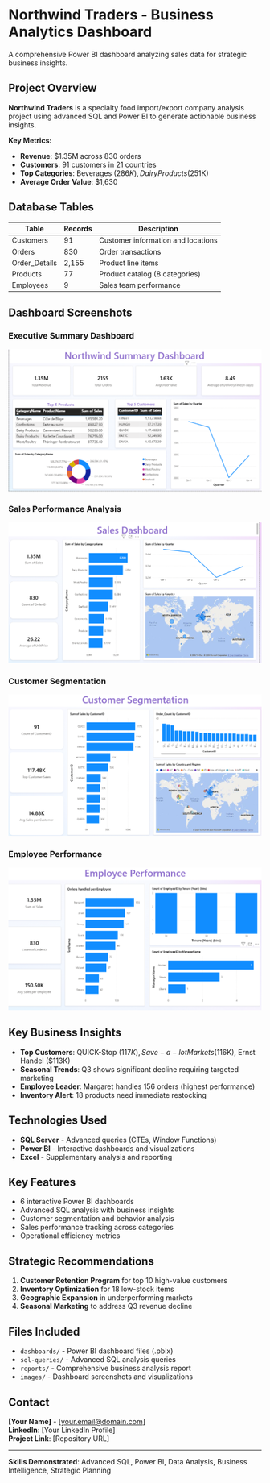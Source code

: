 # Northwind Traders - Business Analytics Dashboard

A comprehensive Power BI dashboard analyzing sales data for strategic business insights.

## Project Overview

**Northwind Traders** is a specialty food import/export company analysis project using advanced SQL and Power BI to generate actionable business insights.

**Key Metrics:**
- **Revenue**: $1.35M across 830 orders
- **Customers**: 91 customers in 21 countries  
- **Top Categories**: Beverages ($286K), Dairy Products ($251K)
- **Average Order Value**: $1,630

## Database Tables

| Table | Records | Description |
|-------|---------|-------------|
| Customers | 91 | Customer information and locations |
| Orders | 830 | Order transactions |
| Order_Details | 2,155 | Product line items |
| Products | 77 | Product catalog (8 categories) |
| Employees | 9 | Sales team performance |

## Dashboard Screenshots

### Executive Summary Dashboard
![Summary Dashboard](images/Summary_dashboard.png)

### Sales Performance Analysis
![Sales Dashboard](images/Sales_dashboard.png)

### Customer Segmentation
![Customer Dashboard](images/CustomerSegmentation.png)

### Employee Performance
![Employee Dashboard](images/Employee_Performance.png)

## Key Business Insights

- **Top Customers**: QUICK-Stop ($117K), Save-a-lot Markets ($116K), Ernst Handel ($113K)
- **Seasonal Trends**: Q3 shows significant decline requiring targeted marketing
- **Employee Leader**: Margaret handles 156 orders (highest performance)
- **Inventory Alert**: 18 products need immediate restocking

## Technologies Used

- **SQL Server** - Advanced queries (CTEs, Window Functions)
- **Power BI** - Interactive dashboards and visualizations
- **Excel** - Supplementary analysis and reporting

## Key Features

- 6 interactive Power BI dashboards
- Advanced SQL analysis with business insights
- Customer segmentation and behavior analysis
- Sales performance tracking across categories
- Operational efficiency metrics

## Strategic Recommendations

1. **Customer Retention Program** for top 10 high-value customers
2. **Inventory Optimization** for 18 low-stock items  
3. **Geographic Expansion** in underperforming markets
4. **Seasonal Marketing** to address Q3 revenue decline

## Files Included

- `dashboards/` - Power BI dashboard files (.pbix)
- `sql-queries/` - Advanced SQL analysis queries
- `reports/` - Comprehensive business analysis report
- `images/` - Dashboard screenshots and visualizations

## Contact

**[Your Name]** - [your.email@domain.com]  
**LinkedIn**: [Your LinkedIn Profile]  
**Project Link**: [Repository URL]

---

**Skills Demonstrated**: Advanced SQL, Power BI, Data Analysis, Business Intelligence, Strategic Planning

